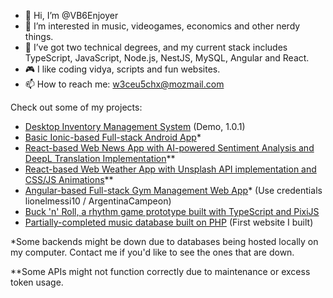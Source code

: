 - 👋 Hi, I’m @VB6Enjoyer
- 👀 I’m interested in music, videogames, economics and other nerdy things.
- 🌱 I’ve got two technical degrees, and my current stack includes TypeScript, JavaScript, Node.js, NestJS, MySQL, Angular and React.
- 🎮 I like coding vidya, scripts and fun websites.
- 📫 How to reach me: w3ceu5chx@mozmail.com

Check out some of my projects:
* [Desktop Inventory Management System](https://drive.google.com/file/d/1bDYjAZMW0j45C8J92MOGLzlI04yB4kix/view?usp=sharing) (Demo, 1.0.1)
* [Basic Ionic-based Full-stack Android App](https://uner-desarrollo-para-moviles-tp-final-1.onrender.com/)*
* [React-based Web News App with AI-powered Sentiment Analysis and DeepL Translation Implementation](https://news-app-with-ai-implementation.onrender.com/)**
* [React-based Web Weather App with Unsplash API implementation and CSS/JS Animations](https://the-vb6enjoyer-weather-app.onrender.com/)**
* [Angular-based Full-stack Gym Management Web App](https://gimnasio-municipal-de-concordia.onrender.com)* (Use credentials lionelmessi10 / ArgentinaCampeon)
* [Buck 'n' Roll, a rhythm game prototype built with TypeScript and PixiJS](https://muxxer.itch.io/buck-n-roll)
* [Partially-completed music database built on PHP](https://rockear.great-site.net/inicio.php) (First website I built)

*Some backends might be down due to databases being hosted locally on my computer. Contact me if you'd like to see the ones that are down.

**Some APIs might not function correctly due to maintenance or excess token usage.
<!---
VB6Enjoyer/VB6Enjoyer is a ✨ special ✨ repository because its `README.md` (this file) appears on your GitHub profile.
You can click the Preview link to take a look at your changes.
--->
